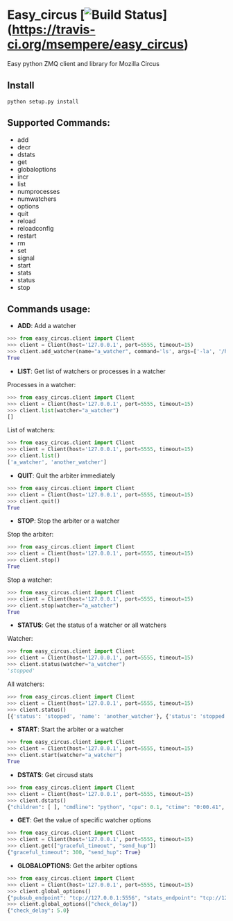 # Easy_circus [![Build Status](https://travis-ci.org/msempere/easy_circus.svg?branch=master)] (https://travis-ci.org/msempere/easy_circus)

Easy python ZMQ client and library for Mozilla Circus

## Install
```
python setup.py install
```
## Supported Commands:

* add
* decr
* dstats
* get
* globaloptions
* incr
* list
* numprocesses
* numwatchers
* options
* quit
* reload
* reloadconfig
* restart
* rm
* set
* signal
* start
* stats
* status
* stop


## Commands usage:

 * **ADD**: Add a watcher
 ```python
 >>> from easy_circus.client import Client
 >>> client = Client(host='127.0.0.1', port=5555, timeout=15)
 >>> client.add_watcher(name="a_watcher", command='ls', args=['-la', '/home'], autostart=True)
True
 ```

 * **LIST**: Get list of watchers or processes in a watcher
 
 Processes in a watcher:
 ```python
 >>> from easy_circus.client import Client
 >>> client = Client(host='127.0.0.1', port=5555, timeout=15)
 >>> client.list(watcher="a_watcher")
[]
 ```
 
 List of watchers:
 ```python
 >>> from easy_circus.client import Client
 >>> client = Client(host='127.0.0.1', port=5555, timeout=15)
 >>> client.list()
 ['a_watcher', 'another_watcher']
 ```
 
 * **QUIT**: Quit the arbiter immediately
 ```python
 >>> from easy_circus.client import Client
 >>> client = Client(host='127.0.0.1', port=5555, timeout=15)
 >>> client.quit()
 True
 ```
 
 * **STOP**: Stop the arbiter or a watcher
 
 Stop the arbiter:
 ```python
 >>> from easy_circus.client import Client
 >>> client = Client(host='127.0.0.1', port=5555, timeout=15)
 >>> client.stop()
 True
 ```
 
 Stop a watcher:
 ```python
 >>> from easy_circus.client import Client
 >>> client = Client(host='127.0.0.1', port=5555, timeout=15)
 >>> client.stop(watcher="a_watcher")
 True
 ```
 
 * **STATUS**: Get the status of a watcher or all watchers
 
 Watcher:
 ```python
 >>> from easy_circus.client import Client
 >>> client = Client(host='127.0.0.1', port=5555, timeout=15)
 >>> client.status(watcher="a_watcher")
 'stopped'
 ```
 
 All watchers:
 ```python
 >>> from easy_circus.client import Client
 >>> client = Client(host='127.0.0.1', port=5555, timeout=15)
 >>> client.status()
 [{'status': 'stopped', 'name': 'another_watcher'}, {'status': 'stopped', 'name': 'a_watcher'}]
 ```
 
* **START**: Start the arbiter or a watcher
 
 ```python
 >>> from easy_circus.client import Client
 >>> client = Client(host='127.0.0.1', port=5555, timeout=15)
 >>> client.start(watcher="a_watcher")
 True
 ```

* **DSTATS**: Get circusd stats
 ```python
 >>> from easy_circus.client import Client
 >>> client = Client(host='127.0.0.1', port=5555, timeout=15)
 >>> client.dstats()
{"children": [ ], "cmdline": "python", "cpu": 0.1, "ctime": "0:00.41", "mem": 0.1, "mem_info1": "3M", "mem_info2": "2G", "nice": 0, "pid": 47864, "username": "root"}
```

* **GET**: Get the value of specific watcher options
 ```python
 >>> from easy_circus.client import Client
 >>> client = Client(host='127.0.0.1', port=5555, timeout=15)
 >>> client.get(["graceful_timeout", "send_hup"])
 {"graceful_timeout": 300, "send_hup": True}
 ```
 
* **GLOBALOPTIONS**: Get the arbiter options
 ```python
 >>> from easy_circus.client import Client
 >>> client = Client(host='127.0.0.1', port=5555, timeout=15)
 >>> client.global_options()
 {"pubsub_endpoint": "tcp://127.0.0.1:5556", "stats_endpoint": "tcp://127.0.0.1:5557", "endpoint: tcp://127.0.0.1:5555", "multicast_endpoint: udp://222.222.222.222:12027", "check_delay": 5.0}
 >>> client.global_options(["check_delay"])
 {"check_delay": 5.0}
 ```
